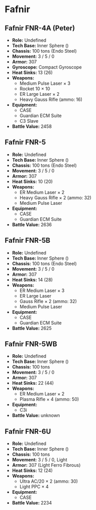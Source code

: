 # Fafnir
## Fafnir FNR-4A (Peter)
- **Role:** Undefined
- **Tech Base:** Inner Sphere ()
- **Chassis:** 100 tons (Endo Steel)
- **Movement:** 3 / 5 / 0
- **Armor:** 307
- **Gyroscope:** Compact Gyroscope
- **Heat Sinks:** 13 (26)
- **Weapons:**
  - Medium Pulse Laser × 3
  - Rocket 10 × 10
  - ER Large Laser × 2
  - Heavy Gauss Rifle (ammo: 16)
- **Equipment:**
  - CASE
  - Guardian ECM Suite
  - C3 Slave
- **Battle Value:** 2458

## Fafnir FNR-5
- **Role:** Undefined
- **Tech Base:** Inner Sphere ()
- **Chassis:** 100 tons (Endo Steel)
- **Movement:** 3 / 5 / 0
- **Armor:** 307
- **Heat Sinks:** 10 (20)
- **Weapons:**
  - ER Medium Laser × 2
  - Heavy Gauss Rifle × 2 (ammo: 32)
  - Medium Pulse Laser
- **Equipment:**
  - CASE
  - Guardian ECM Suite
- **Battle Value:** 2636

## Fafnir FNR-5B
- **Role:** Undefined
- **Tech Base:** Inner Sphere ()
- **Chassis:** 100 tons (Endo Steel)
- **Movement:** 3 / 5 / 0
- **Armor:** 307
- **Heat Sinks:** 14 (28)
- **Weapons:**
  - ER Medium Laser × 3
  - ER Large Laser
  - Gauss Rifle × 2 (ammo: 32)
  - Medium Pulse Laser
- **Equipment:**
  - CASE
  - Guardian ECM Suite
- **Battle Value:** 2625

## Fafnir FNR-5WB
- **Role:** Undefined
- **Tech Base:** Inner Sphere ()
- **Chassis:** 100 tons
- **Movement:** 3 / 5 / 0
- **Armor:** 307
- **Heat Sinks:** 22 (44)
- **Weapons:**
  - ER Medium Laser × 2
  - Plasma Rifle × 4 (ammo: 50)
- **Equipment:**
  - C3i
- **Battle Value:** unknown

## Fafnir FNR-6U
- **Role:** Undefined
- **Tech Base:** Inner Sphere ()
- **Chassis:** 100 tons
- **Movement:** 3 / 5 / 0, Light
- **Armor:** 307 (Light Ferro Fibrous)
- **Heat Sinks:** 12 (24)
- **Weapons:**
  - Ultra AC/20 × 2 (ammo: 30)
  - Light PPC × 4
- **Equipment:**
  - CASE
- **Battle Value:** 2234

